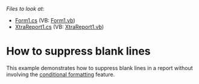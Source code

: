 <!-- default file list -->
*Files to look at*:

* [Form1.cs](./CS/Form1.cs) (VB: [Form1.vb](./VB/Form1.vb))
* [XtraReport1.cs](./CS/XtraReport1.cs) (VB: [XtraReport1.vb](./VB/XtraReport1.vb))
<!-- default file list end -->
# How to suppress blank lines


<p>This example demonstrates how to suppress blank lines in a report without involving the <a href="http://www.devexpress.com/Help/Content.aspx?help=XtraReports&document=CustomDocument5167.htm">conditional formatting</a> feature.</p>

<br/>



